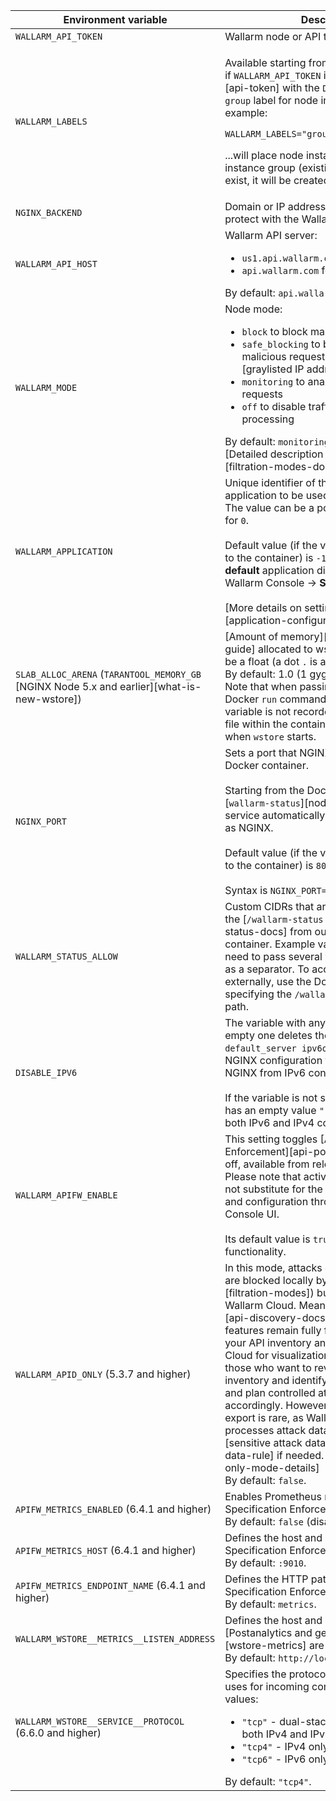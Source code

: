 Environment variable | Description| Required
--- | ---- | ----
`WALLARM_API_TOKEN` | Wallarm node or API token. | Yes
`WALLARM_LABELS` | <p>Available starting from node 4.6. Works only if `WALLARM_API_TOKEN` is set to [API token][api-token] with the `Deploy` role. Sets the `group` label for node instance grouping, for example:</p> <p>`WALLARM_LABELS="group=<GROUP>"`</p> <p>...will place node instance into the `<GROUP>` instance group (existing, or, if does not exist, it will be created).</p> | Yes (for API tokens)
`NGINX_BACKEND` | Domain or IP address of the resource to protect with the Wallarm solution. | Yes
`WALLARM_API_HOST` | Wallarm API server:<ul><li>`us1.api.wallarm.com` for the US Cloud</li><li>`api.wallarm.com` for the EU Cloud</li></ul>By default: `api.wallarm.com`. | No
`WALLARM_MODE` | Node mode:<ul><li>`block` to block malicious requests</li><li>`safe_blocking` to block only those malicious requests originated from [graylisted IP addresses][graylist-docs]</li><li>`monitoring` to analyze but not block requests</li><li>`off` to disable traffic analyzing and processing</li></ul>By default: `monitoring`.<br>[Detailed description of filtration modes →][filtration-modes-docs] | No
`WALLARM_APPLICATION` | Unique identifier of the protected application to be used in the Wallarm Cloud. The value can be a positive integer except for `0`.<br><br>Default value (if the variable is not passed to the container) is `-1` which indicates the **default** application displayed in Wallarm Console → **Settings** → **Application**.<br><br>[More details on setting up applications →][application-configuration] | No
`SLAB_ALLOC_ARENA` (`TARANTOOL_MEMORY_GB` [NGINX Node 5.x and earlier][what-is-new-wstore]) | [Amount of memory][allocating-memory-guide] allocated to wstore. The value can be a float (a dot <code>.</code> is a decimal separator). By default: 1.0 (1 gygabyte).<br>Note that when passing this variable in Docker `run` command with the `-e`, the variable is not recorded in any configuration file within the container, but it is still used when `wstore` starts. | No
`NGINX_PORT` | Sets a port that NGINX will use inside the Docker container.<br><br>Starting from the Docker image `4.0.2-1`, the [`wallarm-status`][node-status-docs] service automatically runs on the same port as NGINX.<br><br>Default value (if the variable is not passed to the container) is `80`.<br><br>Syntax is `NGINX_PORT='443'`. | No
<a name="wallarm-status-allow-env-var"></a>`WALLARM_STATUS_ALLOW` | Custom CIDRs that are allowed to access the [`/wallarm-status` endpoint][node-status-docs] from outside the Docker container. Example value: `10.0.0.0/8`. If you need to pass several values, use a comma `,` as a separator. To access the service externally, use the Docker container's IP, specifying the `/wallarm-status` endpoint path. | No
`DISABLE_IPV6`| The variable with any value except for an empty one deletes the `listen [::]:80 default_server ipv6only=on;` line from the NGINX configuration file which will stop NGINX from IPv6 connection processing.<br><br>If the variable is not specified explicitly or has an empty value `""`, NGINX processes both IPv6 and IPv4 connections. | No
`WALLARM_APIFW_ENABLE` | This setting toggles [API Specification Enforcement][api-policy-enf-docs] on or off, available from release 4.10 onwards. Please note that activating this feature does not substitute for the required subscription and configuration through the Wallarm Console UI.<br><br>Its default value is `true`, enabling the functionality. | No
`WALLARM_APID_ONLY` (5.3.7 and higher) | In this mode, attacks detected in your traffic are blocked locally by the node (if [enabled][filtration-modes]) but not exported to Wallarm Cloud. Meanwhile, [API Discovery][api-discovery-docs] and some other features remain fully functional, detecting your API inventory and uploading it to the Cloud for visualization. This mode is for those who want to review their API inventory and identify sensitive data first, and plan controlled attack data export accordingly. However, disabling attack export is rare, as Wallarm securely processes attack data and provides [sensitive attack data masking][sensitive-data-rule] if needed. [More details][apid-only-mode-details]<br>By default: `false`. | No
`APIFW_METRICS_ENABLED` (6.4.1 and higher) | Enables Prometheus metrics for the API Specification Enforcement module.<br>By default: `false` (disabled). | No
`APIFW_METRICS_HOST` (6.4.1 and higher) | Defines the host and port on which the API Specification Enforcement exposes metrics.<br>By default: `:9010`. | No
`APIFW_METRICS_ENDPOINT_NAME` (6.4.1 and higher) | Defines the HTTP path of the API Specification Enforcement metrics endpoint<br>By default: `metrics`. | No
`WALLARM_WSTORE__METRICS__LISTEN_ADDRESS` | Defines the host and port on which [Postanalytics and general system metrics][wstore-metrics] are exposed.<br>By default: `http://localhost:9001/metrics`. | No 
`WALLARM_WSTORE__SERVICE__PROTOCOL` (6.6.0 and higher) | Specifies the protocol family that **wstore** uses for incoming connections. Possible values:<ul><li>`"tcp"` - dual-stack mode (listens on both IPv4 and IPv6)</li><li>`"tcp4"` - IPv4 only</li><li>`"tcp6"` - IPv6 only</li></ul>By default: `"tcp4"`. | No
